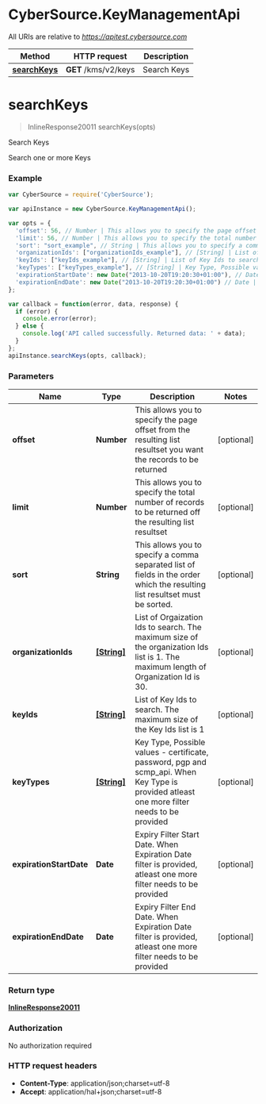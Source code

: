 # CyberSource.KeyManagementApi

All URIs are relative to *https://apitest.cybersource.com*

Method | HTTP request | Description
------------- | ------------- | -------------
[**searchKeys**](KeyManagementApi.md#searchKeys) | **GET** /kms/v2/keys | Search Keys


<a name="searchKeys"></a>
# **searchKeys**
> InlineResponse20011 searchKeys(opts)

Search Keys

Search one or more Keys

### Example
```javascript
var CyberSource = require('CyberSource');

var apiInstance = new CyberSource.KeyManagementApi();

var opts = { 
  'offset': 56, // Number | This allows you to specify the page offset from the resulting list resultset you want the records to be returned
  'limit': 56, // Number | This allows you to specify the total number of records to be returned off the resulting list resultset
  'sort': "sort_example", // String | This allows you to specify a comma separated list of fields in the order which the resulting list resultset must be sorted.
  'organizationIds': ["organizationIds_example"], // [String] | List of Orgaization Ids to search. The maximum size of the organization Ids list is 1. The maximum length of Organization Id is 30.
  'keyIds': ["keyIds_example"], // [String] | List of Key Ids to search. The maximum size of the Key Ids list is 1
  'keyTypes': ["keyTypes_example"], // [String] | Key Type, Possible values -  certificate, password, pgp and scmp_api. When Key Type is provided atleast one more filter needs to be provided
  'expirationStartDate': new Date("2013-10-20T19:20:30+01:00"), // Date | Expiry Filter Start Date. When Expiration Date filter is provided, atleast one more filter needs to be provided
  'expirationEndDate': new Date("2013-10-20T19:20:30+01:00") // Date | Expiry Filter End Date. When Expiration Date filter is provided, atleast one more filter needs to be provided
};

var callback = function(error, data, response) {
  if (error) {
    console.error(error);
  } else {
    console.log('API called successfully. Returned data: ' + data);
  }
};
apiInstance.searchKeys(opts, callback);
```

### Parameters

Name | Type | Description  | Notes
------------- | ------------- | ------------- | -------------
 **offset** | **Number**| This allows you to specify the page offset from the resulting list resultset you want the records to be returned | [optional] 
 **limit** | **Number**| This allows you to specify the total number of records to be returned off the resulting list resultset | [optional] 
 **sort** | **String**| This allows you to specify a comma separated list of fields in the order which the resulting list resultset must be sorted. | [optional] 
 **organizationIds** | [**[String]**](String.md)| List of Orgaization Ids to search. The maximum size of the organization Ids list is 1. The maximum length of Organization Id is 30. | [optional] 
 **keyIds** | [**[String]**](String.md)| List of Key Ids to search. The maximum size of the Key Ids list is 1 | [optional] 
 **keyTypes** | [**[String]**](String.md)| Key Type, Possible values -  certificate, password, pgp and scmp_api. When Key Type is provided atleast one more filter needs to be provided | [optional] 
 **expirationStartDate** | **Date**| Expiry Filter Start Date. When Expiration Date filter is provided, atleast one more filter needs to be provided | [optional] 
 **expirationEndDate** | **Date**| Expiry Filter End Date. When Expiration Date filter is provided, atleast one more filter needs to be provided | [optional] 

### Return type

[**InlineResponse20011**](InlineResponse20011.md)

### Authorization

No authorization required

### HTTP request headers

 - **Content-Type**: application/json;charset=utf-8
 - **Accept**: application/hal+json;charset=utf-8


